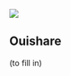 [![](https://github.com/mixmix/hypermarkdown/raw/master/hypermarkdown_badge.png)](https://hypermarkdown.herokuapp.com)

## Ouishare

(to fill in)

